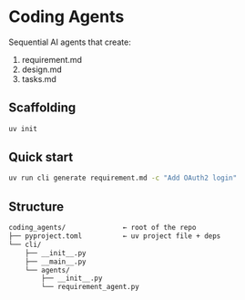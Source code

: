 # Coding Agents

Sequential AI agents that create:
1. requirement.md
2. design.md
3. tasks.md

## Scaffolding

``` sh
uv init
```


## Quick start

```bash
uv run cli generate requirement.md -c "Add OAuth2 login"
```

## Structure

``` sh
coding_agents/              ← root of the repo
├── pyproject.toml          ← uv project file + deps
└── cli/
    ├── __init__.py
    ├── __main__.py
    └── agents/
        ├── __init__.py
        └── requirement_agent.py
```
